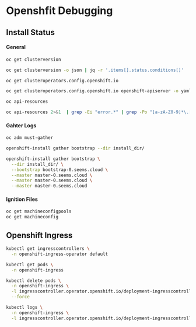 # Openshfit Debugging

## Install Status

#### General

```bash
oc get clusterversion

oc get clusterversion -o json | jq -r '.items[].status.conditions[]'
```

```bash
oc get clusteroperators.config.openshift.io

oc get clusteroperators.config.openshift.io openshift-apiserver -o yaml | grep "not ready" -A1
```

```bash
oc api-resources

oc api-resources 2>&1  | grep -Ei "error.*" | grep -Po "[a-zA-Z0-9]*\.[a-zA-Z0-9]*\.[a-zA-Z0-9]*/[a-zA-Z0-9]*"
```

#### Gahter Logs

```bash
oc adm must-gather
```

```bash
openshift-install gather bootstrap --dir install_dir/

openshift-install gather bootstrap \
  --dir install_dir/ \
  --bootstrap bootstrap-0.seems.cloud \
  --master master-0.seems.cloud \
  --master master-0.seems.cloud \
  --master master-0.seems.cloud
```

#### Ignition Files

```bash
oc get machineconfigpools
oc get machineconfig
```

## Openshift Ingress

```bash
kubectl get ingresscontrollers \
  -n openshift-ingress-operator default
```

```bash
kubectl get pods \
  -n openshift-ingress

kubectl delete pods \
  -n openshift-ingress \
  -l ingresscontroller.operator.openshift.io/deployment-ingresscontroller=default \
  --force

kubectl logs \
  -n openshift-ingress \
  -l ingresscontroller.operator.openshift.io/deployment-ingresscontroller=default --follow
```
